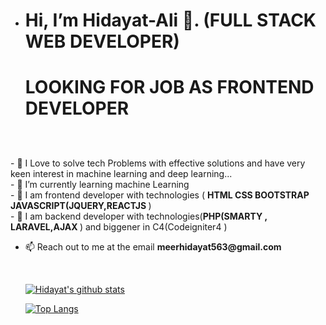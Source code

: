 - <h1>Hi, I’m Hidayat-Ali 👋.   (FULL STACK WEB DEVELOPER)<h1>
  
  <p><b> LOOKING FOR JOB AS FRONTEND DEVELOPER</b></p>


<br/>


<br/>
- 👀 I Love to solve tech Problems with effective solutions and have very keen interest in  machine learning and deep learning...</br>
- 🌱 I’m currently learning machine Learning </br>
- 💞️ I am frontend developer with technologies ( <b>HTML CSS BOOTSTRAP JAVASCRIPT(JQUERY,REACTJS </b>) </br>
-  💞️ I am backend developer with technologies(<b>PHP(SMARTY , LARAVEL,AJAX </b>) and biggener in C4(Codeigniter4 )

  



- <p>📫 Reach out to me at the email <b>meerhidayat563@gmail.com </b></p>
  </br>

  
  
  
  
  [![Hidayat's github stats](https://github-readme-stats.vercel.app/api?username=Hidayat-Ali&count_private=true&show_icons=true&theme=radical&hide_rank=false)](https://github.com/Hidayat-Ali)
  
  
  [![Top Langs](https://github-readme-stats.vercel.app/api/top-langs/?username=Hidayat-Ali)](https://github.com/Hidayat-Ali)
  
  
 
  
  
  

